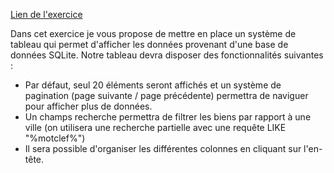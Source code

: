 [Lien de l'exercice](https://grafikart.fr/tutoriels/exercice-tableau-dynamique-php-1181#autoplay)

Dans cet exercice je vous propose de mettre en place un système de tableau qui permet d'afficher les données provenant d'une base de données SQLite. Notre tableau devra disposer des fonctionnalités suivantes :

* Par défaut, seul 20 éléments seront affichés et un système de pagination (page suivante / page précédente) permettra de naviguer pour afficher plus de données.
* Un champs recherche permettra de filtrer les biens par rapport à une ville (on utilisera une recherche partielle avec une requête LIKE "%motclef%")
* Il sera possible d'organiser les différentes colonnes en cliquant sur l'en-tête.

